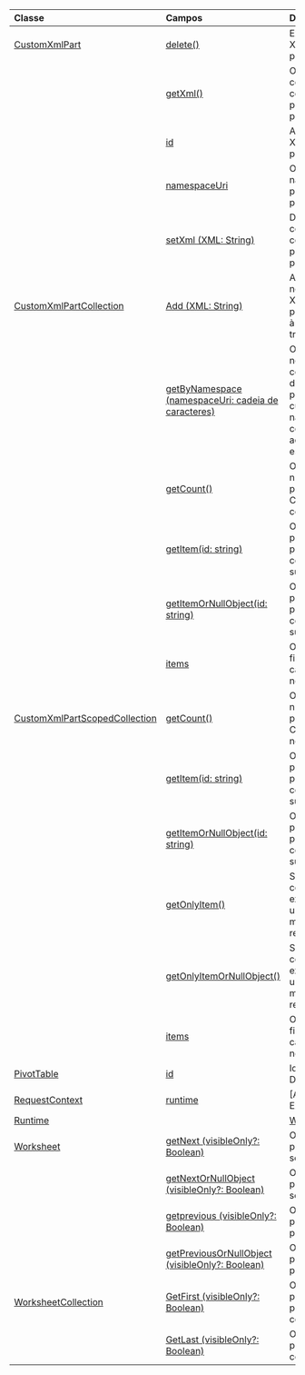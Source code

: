 | Classe | Campos | Descrição |
|:---|:---|:---|
|[CustomXmlPart](/javascript/api/excel/excel.customxmlpart)|[delete()](/javascript/api/excel/excel.customxmlpart#delete--)|Exclui a parte XML personalizada.|
||[getXml()](/javascript/api/excel/excel.customxmlpart#getxml--)|Obtém o conteúdo XML completo da parte XML personalizada.|
||[id](/javascript/api/excel/excel.customxmlpart#id)|A ID da parte XML personalizada.|
||[namespaceUri](/javascript/api/excel/excel.customxmlpart#namespaceuri)|O URI do namespace da parte XML personalizada.|
||[setXml (XML: String)](/javascript/api/excel/excel.customxmlpart#setxml-xml-)|Define o conteúdo XML completo da parte XML personalizada.|
|[CustomXmlPartCollection](/javascript/api/excel/excel.customxmlpartcollection)|[Add (XML: String)](/javascript/api/excel/excel.customxmlpartcollection#add-xml-)|Adiciona uma nova parte XML personalizada à pasta de trabalho.|
||[getByNamespace (namespaceUri: cadeia de caracteres)](/javascript/api/excel/excel.customxmlpartcollection#getbynamespace-namespaceuri-)|Obtém uma nova coleção com escopo de partes XML personalizadas cujos namespaces correspondem ao namespace especificado.|
||[getCount()](/javascript/api/excel/excel.customxmlpartcollection#getcount--)|Obtém o número de partes CustomXml na coleção.|
||[getItem(id: string)](/javascript/api/excel/excel.customxmlpartcollection#getitem-id-)|Obtém uma parte XML personalizada com base em sua ID.|
||[getItemOrNullObject(id: string)](/javascript/api/excel/excel.customxmlpartcollection#getitemornullobject-id-)|Obtém uma parte XML personalizada com base em sua ID.|
||[items](/javascript/api/excel/excel.customxmlpartcollection#items)|Obtém os itens filhos carregados nesta coleção.|
|[CustomXmlPartScopedCollection](/javascript/api/excel/excel.customxmlpartscopedcollection)|[getCount()](/javascript/api/excel/excel.customxmlpartscopedcollection#getcount--)|Obtém o número de partes CustomXML nesta coleção.|
||[getItem(id: string)](/javascript/api/excel/excel.customxmlpartscopedcollection#getitem-id-)|Obtém uma parte XML personalizada com base em sua ID.|
||[getItemOrNullObject(id: string)](/javascript/api/excel/excel.customxmlpartscopedcollection#getitemornullobject-id-)|Obtém uma parte XML personalizada com base em sua ID.|
||[getOnlyItem()](/javascript/api/excel/excel.customxmlpartscopedcollection#getonlyitem--)|Se o conjunto contiver exatamente um item, esse método o retornará.|
||[getOnlyItemOrNullObject()](/javascript/api/excel/excel.customxmlpartscopedcollection#getonlyitemornullobject--)|Se o conjunto contiver exatamente um item, esse método o retornará.|
||[items](/javascript/api/excel/excel.customxmlpartscopedcollection#items)|Obtém os itens filhos carregados nesta coleção.|
|[PivotTable](/javascript/api/excel/excel.pivottable)|[id](/javascript/api/excel/excel.pivottable#id)|Id da Tabela Dinâmica.|
|[RequestContext](/javascript/api/excel/excel.requestcontext)|[runtime](/javascript/api/excel/excel.requestcontext#runtime)|[API Set: ExcelApi 1,5]|
|[Runtime](/javascript/api/excel/excel.runtime)||[Workbook](/javascript/api/excel/excel.workbook)|[customXmlParts](/javascript/api/excel/excel.workbook#customxmlparts)|Representa a coleção de partes XML personalizadas contidas por esta pasta de trabalho.|
|[Worksheet](/javascript/api/excel/excel.worksheet)|[getNext (visibleOnly?: Boolean)](/javascript/api/excel/excel.worksheet#getnext-visibleonly-)|Obtém a planilha que segue esta.|
||[getNextOrNullObject (visibleOnly?: Boolean)](/javascript/api/excel/excel.worksheet#getnextornullobject-visibleonly-)|Obtém a planilha que segue esta.|
||[getprevious (visibleOnly?: Boolean)](/javascript/api/excel/excel.worksheet#getprevious-visibleonly-)|Obtém a planilha que precede esta.|
||[getPreviousOrNullObject (visibleOnly?: Boolean)](/javascript/api/excel/excel.worksheet#getpreviousornullobject-visibleonly-)|Obtém a planilha que precede esta.|
|[WorksheetCollection](/javascript/api/excel/excel.worksheetcollection)|[GetFirst (visibleOnly?: Boolean)](/javascript/api/excel/excel.worksheetcollection#getfirst-visibleonly-)|Obtém a primeira planilha na coleção.|
||[GetLast (visibleOnly?: Boolean)](/javascript/api/excel/excel.worksheetcollection#getlast-visibleonly-)|Obtém a última planilha na coleção.|
